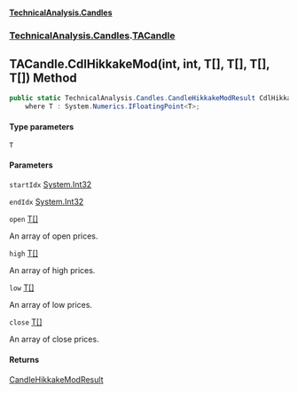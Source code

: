 #### [TechnicalAnalysis.Candles](TechnicalAnalysis.Candles.md 'TechnicalAnalysis.Candles')
### [TechnicalAnalysis.Candles](TechnicalAnalysis.Candles.md#TechnicalAnalysis.Candles 'TechnicalAnalysis.Candles').[TACandle](TACandle.md 'TechnicalAnalysis.Candles.TACandle')

## TACandle.CdlHikkakeMod<T>(int, int, T[], T[], T[], T[]) Method

```csharp
public static TechnicalAnalysis.Candles.CandleHikkakeModResult CdlHikkakeMod<T>(int startIdx, int endIdx, T[] open, T[] high, T[] low, T[] close)
    where T : System.Numerics.IFloatingPoint<T>;
```
#### Type parameters

<a name='TechnicalAnalysis.Candles.TACandle.CdlHikkakeMod_T_(int,int,T[],T[],T[],T[]).T'></a>

`T`
#### Parameters

<a name='TechnicalAnalysis.Candles.TACandle.CdlHikkakeMod_T_(int,int,T[],T[],T[],T[]).startIdx'></a>

`startIdx` [System.Int32](https://docs.microsoft.com/en-us/dotnet/api/System.Int32 'System.Int32')

<a name='TechnicalAnalysis.Candles.TACandle.CdlHikkakeMod_T_(int,int,T[],T[],T[],T[]).endIdx'></a>

`endIdx` [System.Int32](https://docs.microsoft.com/en-us/dotnet/api/System.Int32 'System.Int32')

<a name='TechnicalAnalysis.Candles.TACandle.CdlHikkakeMod_T_(int,int,T[],T[],T[],T[]).open'></a>

`open` [T](TACandle.CdlHikkakeMod_T_(int,int,T[],T[],T[],T[]).md#TechnicalAnalysis.Candles.TACandle.CdlHikkakeMod_T_(int,int,T[],T[],T[],T[]).T 'TechnicalAnalysis.Candles.TACandle.CdlHikkakeMod<T>(int, int, T[], T[], T[], T[]).T')[[]](https://docs.microsoft.com/en-us/dotnet/api/System.Array 'System.Array')

An array of open prices.

<a name='TechnicalAnalysis.Candles.TACandle.CdlHikkakeMod_T_(int,int,T[],T[],T[],T[]).high'></a>

`high` [T](TACandle.CdlHikkakeMod_T_(int,int,T[],T[],T[],T[]).md#TechnicalAnalysis.Candles.TACandle.CdlHikkakeMod_T_(int,int,T[],T[],T[],T[]).T 'TechnicalAnalysis.Candles.TACandle.CdlHikkakeMod<T>(int, int, T[], T[], T[], T[]).T')[[]](https://docs.microsoft.com/en-us/dotnet/api/System.Array 'System.Array')

An array of high prices.

<a name='TechnicalAnalysis.Candles.TACandle.CdlHikkakeMod_T_(int,int,T[],T[],T[],T[]).low'></a>

`low` [T](TACandle.CdlHikkakeMod_T_(int,int,T[],T[],T[],T[]).md#TechnicalAnalysis.Candles.TACandle.CdlHikkakeMod_T_(int,int,T[],T[],T[],T[]).T 'TechnicalAnalysis.Candles.TACandle.CdlHikkakeMod<T>(int, int, T[], T[], T[], T[]).T')[[]](https://docs.microsoft.com/en-us/dotnet/api/System.Array 'System.Array')

An array of low prices.

<a name='TechnicalAnalysis.Candles.TACandle.CdlHikkakeMod_T_(int,int,T[],T[],T[],T[]).close'></a>

`close` [T](TACandle.CdlHikkakeMod_T_(int,int,T[],T[],T[],T[]).md#TechnicalAnalysis.Candles.TACandle.CdlHikkakeMod_T_(int,int,T[],T[],T[],T[]).T 'TechnicalAnalysis.Candles.TACandle.CdlHikkakeMod<T>(int, int, T[], T[], T[], T[]).T')[[]](https://docs.microsoft.com/en-us/dotnet/api/System.Array 'System.Array')

An array of close prices.

#### Returns
[CandleHikkakeModResult](CandleHikkakeModResult.md 'TechnicalAnalysis.Candles.CandleHikkakeModResult')